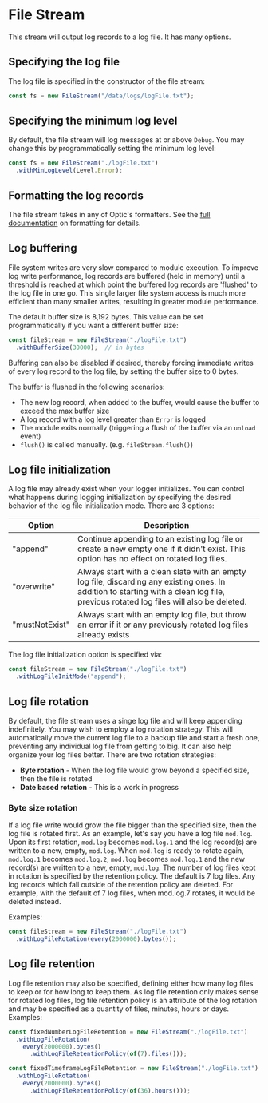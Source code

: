 # File Stream

This stream will output log records to a log file.  It has many options.

## Specifying the log file

The log file is specified in the constructor of the file stream:
```typescript
const fs = new FileStream("/data/logs/logFile.txt");
```

## Specifying the minimum log level

By default, the file stream will log messages at or above `Debug`.  You may 
change this by programmatically setting the minimum log level:
```typescript
const fs = new FileStream("./logFile.txt")
  .withMinLogLevel(Level.Error);

```

## Formatting the log records

The file stream takes in any of Optic's formatters.  See the [full documentation](https://github.com/onjara/optic#log-formatting)
on formatting for details.

## Log buffering

File system writes are very slow compared to module execution.  To improve
log write performance, log records are buffered (held in memory) until
a threshold is reached at which point the buffered log records are 'flushed' to
the log file in one go.  This single larger file system access is much more
efficient than many smaller writes, resulting in greater module performance.

The default buffer size is 8,192 bytes.  This value can be set
programmatically if you want a different buffer size:
```typescript
const fileStream = new FileStream("./logFile.txt")
  .withBufferSize(30000);  // in bytes
```

Buffering can also be disabled if desired, thereby forcing immediate writes of
every log record to the log file, by setting the buffer size to 0 bytes.

The buffer is flushed in the following scenarios:
* The new log record, when added to the buffer, would cause the buffer to exceed the max buffer size
* A log record with a log level greater than `Error` is logged
* The module exits normally (triggering a flush of the buffer via an `unload` event)
* `flush()` is called manually.  (e.g. `fileStream.flush()`)

## Log file initialization

A log file may already exist when your logger initializes.  You can control
what happens during logging initialization by specifying the desired behavior
of the log file initialization mode.  There are 3 options:

Option|Description
------|-----------
"append"|Continue appending to an existing log file or create a new empty one if it didn't exist.  This option has no effect on rotated log files.
"overwrite"|Always start with a clean slate with an empty log file, discarding any existing ones.  In addition to starting with a clean log file, previous rotated log files will also be deleted.
"mustNotExist"|Always start with an empty log file, but throw an error if it or any previously rotated log files already exists

The log file initialization option is specified via:
```typescript
const fileStream = new FileStream("./logFile.txt")
  .withLogFileInitMode("append");
```

## Log file rotation

By default, the file stream uses a singe log file and will keep appending
indefinitely.  You may wish to employ a log rotation strategy.  This will 
automatically move the current log file to a backup file and start a fresh one,
preventing any individual log file from getting to big.  It can also help
organize your log files better.  There are two rotation strategies:
* __Byte rotation__ - When the log file would grow beyond a specified size, then
the file is rotated
* __Date based rotation__ - This is a work in progress

### Byte size rotation

If a log file write would grow the file bigger than the specified size, then the
log file is rotated first.  As an example, let's say you have a log file `mod.log`.
Upon its first rotation, `mod.log` becomes `mod.log.1` and the log record(s) are
written to a new, empty, `mod.log`.  When `mod.log` is ready to rotate again,
`mod.log.1` becomes `mod.log.2`, `mod.log` becomes `mod.log.1` and the new
record(s) are written to a new, empty, `mod.log`.  The number of log files kept
in rotation is specified by the retention policy. The default is 7 log files.
Any log records which fall outside of the retention policy are deleted.  For example, with
the default of 7 log files, when mod.log.7 rotates, it would be deleted instead.

Examples:
```typescript
const fileStream = new FileStream("./logFile.txt")
  .withLogFileRotation(every(2000000).bytes());
```

## Log file retention

Log file retention may also be specified, defining either how many log
files to keep or for how long to keep them.  As log file retention only makes
sense for rotated log files, log file retention policy is an attribute of
the log rotation and may be specified as a quantity of files, minutes, hours or
days.  Examples:
```typescript
const fixedNumberLogFileRetention = new FileStream("./logFile.txt")
  .withLogFileRotation(
    every(2000000).bytes()
      .withLogFileRetentionPolicy(of(7).files()));

const fixedTimeframeLogFileRetention = new FileStream("./logFile.txt")
  .withLogFileRotation(
    every(2000000).bytes()
      .withLogFileRetentionPolicy(of(36).hours()));
```
